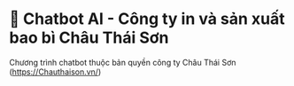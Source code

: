 # 💬 Chatbot AI - Công ty in và sản xuất bao bì Châu Thái Sơn

Chương trình chatbot thuộc bản quyền công ty Châu Thái Sơn (https://Chauthaison.vn/)


